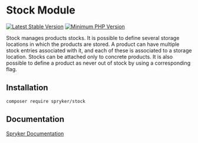# Stock Module
[![Latest Stable Version](https://poser.pugx.org/spryker/stock/v/stable.svg)](https://packagist.org/packages/spryker/stock)
[![Minimum PHP Version](https://img.shields.io/badge/php-%3E%3D%208.0-8892BF.svg)](https://php.net/)

Stock manages products stocks. It is possible to define several storage locations in which the products are stored. A product can have multiple stock entries associated with it, and each of these is associated to a storage location. Stocks can be attached only to concrete products. It is also possible to define a product as never out of stock by using a corresponding flag.

## Installation

```
composer require spryker/stock
```

## Documentation

[Spryker Documentation](https://docs.spryker.com)
